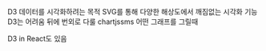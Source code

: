 D3
데이터를 시각화하려는 목적
SVG를 통해 다양한 해상도에서 깨짐없는 시각화 기능
D3는 어려움 뒤에 번외로 다룰 chartjssms 어떤 그래프를 그릴때

D3 in React도 있음
